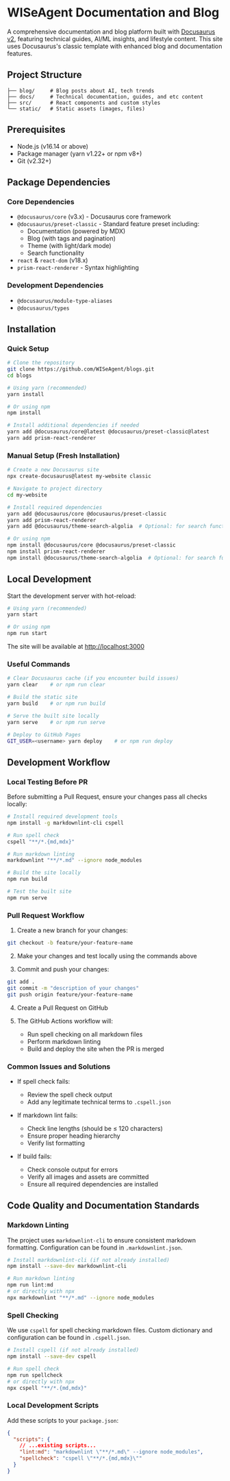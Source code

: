 # WISeAgent Documentation and Blog

A comprehensive documentation and blog platform built with [Docusaurus v2](https://docusaurus.io/), featuring technical guides, AI/ML insights, and lifestyle content. This site uses Docusaurus's classic template with enhanced blog and documentation features.

## Project Structure
```
├── blog/     # Blog posts about AI, tech trends
├── docs/     # Technical documentation, guides, and etc content
├── src/      # React components and custom styles
└── static/   # Static assets (images, files)
```

## Prerequisites

- Node.js (v16.14 or above)
- Package manager (yarn v1.22+ or npm v8+)
- Git (v2.32+)

## Package Dependencies

### Core Dependencies
- `@docusaurus/core` (v3.x) - Docusaurus core framework
- `@docusaurus/preset-classic` - Standard feature preset including:
  - Documentation (powered by MDX)
  - Blog (with tags and pagination)
  - Theme (with light/dark mode)
  - Search functionality
- `react` & `react-dom` (v18.x)
- `prism-react-renderer` - Syntax highlighting

### Development Dependencies
- `@docusaurus/module-type-aliases`
- `@docusaurus/types`

## Installation

### Quick Setup

```bash
# Clone the repository
git clone https://github.com/WISeAgent/blogs.git
cd blogs

# Using yarn (recommended)
yarn install

# Or using npm
npm install

# Install additional dependencies if needed
yarn add @docusaurus/core@latest @docusaurus/preset-classic@latest
yarn add prism-react-renderer
```

### Manual Setup (Fresh Installation)

```bash
# Create a new Docusaurus site
npx create-docusaurus@latest my-website classic

# Navigate to project directory
cd my-website

# Install required dependencies
yarn add @docusaurus/core @docusaurus/preset-classic
yarn add prism-react-renderer
yarn add @docusaurus/theme-search-algolia  # Optional: for search functionality

# Or using npm
npm install @docusaurus/core @docusaurus/preset-classic
npm install prism-react-renderer
npm install @docusaurus/theme-search-algolia  # Optional: for search functionality
```

## Local Development

Start the development server with hot-reload:

```bash
# Using yarn (recommended)
yarn start

# Or using npm
npm run start
```

The site will be available at [http://localhost:3000](http://localhost:3000)

### Useful Commands

```bash
# Clear Docusaurus cache (if you encounter build issues)
yarn clear    # or npm run clear

# Build the static site
yarn build    # or npm run build

# Serve the built site locally
yarn serve    # or npm run serve

# Deploy to GitHub Pages
GIT_USER=<username> yarn deploy    # or npm run deploy
```

## Development Workflow

### Local Testing Before PR

Before submitting a Pull Request, ensure your changes pass all checks locally:

```bash
# Install required development tools
npm install -g markdownlint-cli cspell

# Run spell check
cspell "**/*.{md,mdx}"

# Run markdown linting
markdownlint "**/*.md" --ignore node_modules

# Build the site locally
npm run build

# Test the built site
npm run serve
```

### Pull Request Workflow

1. Create a new branch for your changes:
```bash
git checkout -b feature/your-feature-name
```

2. Make your changes and test locally using the commands above

3. Commit and push your changes:
```bash
git add .
git commit -m "description of your changes"
git push origin feature/your-feature-name
```

4. Create a Pull Request on GitHub

5. The GitHub Actions workflow will:
   - Run spell checking on all markdown files
   - Perform markdown linting
   - Build and deploy the site when the PR is merged

### Common Issues and Solutions

- If spell check fails:
  - Review the spell check output
  - Add any legitimate technical terms to `.cspell.json`

- If markdown lint fails:
  - Check line lengths (should be ≤ 120 characters)
  - Ensure proper heading hierarchy
  - Verify list formatting

- If build fails:
  - Check console output for errors
  - Verify all images and assets are committed
  - Ensure all required dependencies are installed

## Code Quality and Documentation Standards

### Markdown Linting

The project uses `markdownlint-cli` to ensure consistent markdown formatting. Configuration can be found in `.markdownlint.json`.

```bash
# Install markdownlint-cli (if not already installed)
npm install --save-dev markdownlint-cli

# Run markdown linting
npm run lint:md
# or directly with npx
npx markdownlint "**/*.md" --ignore node_modules
```

### Spell Checking

We use `cspell` for spell checking markdown files. Custom dictionary and configuration can be found in `.cspell.json`.

```bash
# Install cspell (if not already installed)
npm install --save-dev cspell

# Run spell check
npm run spellcheck
# or directly with npx
npx cspell "**/*.{md,mdx}"
```

### Local Development Scripts

Add these scripts to your `package.json`:

```json
{
  "scripts": {
    // ...existing scripts...
    "lint:md": "markdownlint \"**/*.md\" --ignore node_modules",
    "spellcheck": "cspell \"**/*.{md,mdx}\""
  }
}
```
